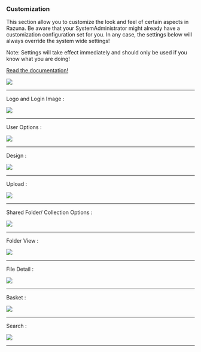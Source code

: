 ### Customization

This section allow you to customize the look and feel of certain aspects in Razuna. Be aware that your SystemAdministrator might already have a customization configuration set for you. In any case, the settings below will always override the system wide settings!

Note: Settings will take effect immediately and should only be used if you know what you are doing!

[Read the documentation!](http://wiki.razuna.com/display/ecp/Tenant+Customization)

![](img/admin_customize1.jpg)

___

Logo and Login Image :

![](img/admin_customize_logo_image_login.jpg)

___

User Options :


![](img/admin_customize_logo_image_login.jpg)

___

Design :

![](img/admin_customize_design12.jpg)

___

Upload :

![](img/admin_customize_upload.jpg)

___

Shared Folder/ Collection Options :

![](img/admin_customize_shared_folder_collection.jpg)

___

Folder View :

![](img/admin_customize_folderview12.jpg)

___

File Detail :

![](img/admin_customize_filedetail12.jpg)

___

Basket :

![](img/admin_customize_basket.jpg)

___

Search :

![](img/admin_customize_search.jpg)

___

